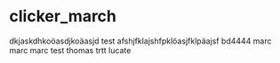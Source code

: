 # clicker_march
dkjaskdhkoöasdjkoäasjd
test
afshjfklajshfpklöasjfklpäajsf
bd4444
marc
marc
marc
test
thomas
trtt
lucate
